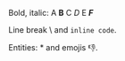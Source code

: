 <!-- # Test page

## Basic text formatting -->

Bold, italic: A **B** C _D_ E _**F**_

Line break \\ and `inline code`.

Entities: &#42; and emojis 👎.

<!-- ```julia
println("Hello!")
``` -->

<!-- ## Lists

Unordered

- A
- B
- C

Ordered

1. A
1. B
1. C -->
